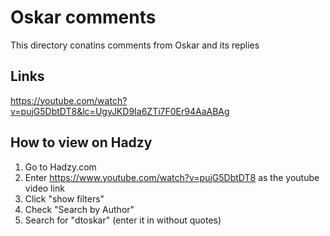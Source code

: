 # Oskar comments

This directory conatins comments from Oskar and its replies

## Links

https://youtube.com/watch?v=pujG5DbtDT8&lc=UgyJKD9Ia6ZTi7F0Er94AaABAg

## How to view on Hadzy

1. Go to Hadzy.com
2. Enter https://www.youtube.com/watch?v=pujG5DbtDT8 as the youtube video link
3. Click "show filters"
4. Check "Search by Author"
5. Search for "dtoskar" (enter it in without quotes)